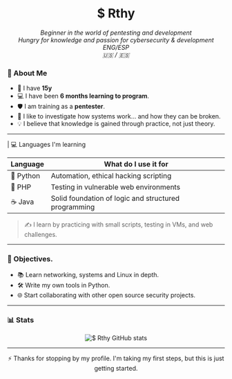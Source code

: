 <h1 align="center">$ Rthy</h1>
<p align="center">
  <em>Beginner in the world of pentesting and development</em><br>
  <em>Hungry for knowledge and passion for cybersecurity & development</em><br>
  <em>ENG/ESP</em><br>
  <em>🇺🇸 / 🇪🇸</em>
</p>

### 🧠 About Me 

- 👶 I have **15y**
- 💻 I have been **6 months learning to program**.
- 🛡️ I am training as a **pentester**.
- 🧩 I like to investigate how systems work... and how they can be broken.
- 💡 I believe that knowledge is gained through practice, not just theory.

---


| 💻 Languages I'm learning

| Language | What do I use it for |
|----------|-------------------|
| 🐍 Python | Automation, ethical hacking scripting |
| 🐘 PHP | Testing in vulnerable web environments |
| ☕ Java | Solid foundation of logic and structured programming |

> ✍️ I learn by practicing with small scripts, testing in VMs, and web challenges.

---

### 🎯 Objectives.

- 📚 Learn networking, systems and Linux in depth.
- 🛠️ Write my own tools in Python.
- 🌐 Start collaborating with other open source security projects.

---

### 📊 Stats

<p align="center">
  <img src="https://github-readme-stats.vercel.app/api?username=iV4leen&show_icons=true&theme=merko" alt="$ Rthy GitHub stats" />
</p>

---

<p align="center">
  ⚡ Thanks for stopping by my profile.  
  I'm taking my first steps, but this is just getting started.
</p>
